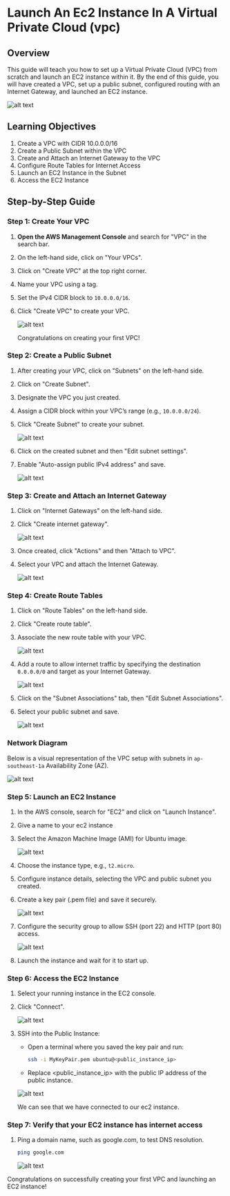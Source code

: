 # Launch An Ec2 Instance In A Virtual Private Cloud (vpc)

## Overview

This guide will teach you how to set up a Virtual Private Cloud (VPC) from scratch and launch an EC2 instance within it. By the end of this guide, you will have created a VPC, set up a public subnet, configured routing with an Internet Gateway, and launched an EC2 instance.

![alt text](https://raw.githubusercontent.com/AhnafNabil/poridhi.io.intern/main/AWS%20networking%20lab/lab%2001/images/lab-01-diagram.png)

## Learning Objectives
1. Create a VPC with CIDR 10.0.0.0/16
2. Create a Public Subnet within the VPC
3. Create and Attach an Internet Gateway to the VPC
4. Configure Route Tables for Internet Access
5. Launch an EC2 Instance in the Subnet
6. Access the EC2 Instance

## Step-by-Step Guide

### Step 1: Create Your VPC
1. **Open the AWS Management Console** and search for "VPC" in the search bar.
2. On the left-hand side, click on "Your VPCs".
3. Click on "Create VPC" at the top right corner.
4. Name your VPC using a tag.
5. Set the IPv4 CIDR block to `10.0.0.0/16`.
6. Click "Create VPC" to create your VPC.
   
   ![alt text](https://raw.githubusercontent.com/AhnafNabil/poridhi.io.intern/main/AWS%20networking%20lab/lab%2001/images/vpc-01.png)

   Congratulations on creating your first VPC!

### Step 2: Create a Public Subnet
1. After creating your VPC, click on "Subnets" on the left-hand side.
2. Click on "Create Subnet".
3. Designate the VPC you just created.
4. Assign a CIDR block within your VPC’s range (e.g., `10.0.0.0/24`).
5. Click "Create Subnet" to create your subnet.

   ![alt text](https://raw.githubusercontent.com/AhnafNabil/poridhi.io.intern/main/AWS%20networking%20lab/lab%2001/images/vpc-02.png)

5. Click on the created subnet and then "Edit subnet settings".
6. Enable "Auto-assign public IPv4 address" and save.

   <!-- ![Enable Auto-assign IPv4](image) -->
   ![alt text](https://raw.githubusercontent.com/AhnafNabil/poridhi.io.intern/main/AWS%20networking%20lab/lab%2001/images/vpc-03.png)

### Step 3: Create and Attach an Internet Gateway
1. Click on "Internet Gateways" on the left-hand side.
2. Click "Create internet gateway".

   <!-- ![Create Internet Gateway](image) -->
   ![alt text](https://raw.githubusercontent.com/AhnafNabil/poridhi.io.intern/main/AWS%20networking%20lab/lab%2001/images/vpc-04.png)

3. Once created, click "Actions" and then "Attach to VPC".
4. Select your VPC and attach the Internet Gateway.

   ![alt text](https://raw.githubusercontent.com/AhnafNabil/poridhi.io.intern/main/AWS%20networking%20lab/lab%2001/images/vpc-05.png)

### Step 4: Create Route Tables
1. Click on "Route Tables" on the left-hand side.
2. Click "Create route table".
3. Associate the new route table with your VPC.

   <!-- ![Create Route Table](image) -->
   ![alt text](https://raw.githubusercontent.com/AhnafNabil/poridhi.io.intern/main/AWS%20networking%20lab/lab%2001/images/vpc-06.png)

4. Add a route to allow internet traffic by specifying the destination `0.0.0.0/0` and target as your Internet Gateway.

   <!-- ![Add Route](image) -->
   ![alt text](https://raw.githubusercontent.com/AhnafNabil/poridhi.io.intern/main/AWS%20networking%20lab/lab%2001/images/vpc-07.png)

5. Click on the "Subnet Associations" tab, then "Edit Subnet Associations".
6. Select your public subnet and save.

   <!-- ![Associate Subnet](image) -->
   ![alt text](https://raw.githubusercontent.com/AhnafNabil/poridhi.io.intern/main/AWS%20networking%20lab/lab%2001/images/vpc-08.png)


### Network Diagram
Below is a visual representation of the VPC setup with subnets in `ap-southeast-1a` Availability Zone (AZ).

   <!-- ![VPC Network Diagram](image) -->
   ![alt text](https://raw.githubusercontent.com/AhnafNabil/poridhi.io.intern/main/AWS%20networking%20lab/lab%2001/images/vpc-09.png)


### Step 5: Launch an EC2 Instance
1. In the AWS console, search for "EC2" and click on "Launch Instance".
2. Give a name to your ec2 instance
3. Select the Amazon Machine Image (AMI) for Ubuntu image.

   ![alt text](https://raw.githubusercontent.com/AhnafNabil/poridhi.io.intern/main/AWS%20networking%20lab/lab%2001/images/vpc-10.png)

3. Choose the instance type, e.g., `t2.micro`.
4. Configure instance details, selecting the VPC and public subnet you created.
5. Create a key pair (.pem file) and save it securely.

   <!-- ![Create Key Pair](image) -->
   ![alt text](https://raw.githubusercontent.com/AhnafNabil/poridhi.io.intern/main/AWS%20networking%20lab/lab%2001/images/vpc-11.png)

6. Configure the security group to allow SSH (port 22) and HTTP (port 80) access.

   ![alt text](https://raw.githubusercontent.com/AhnafNabil/poridhi.io.intern/main/AWS%20networking%20lab/lab%2001/images/vpc-12.png)

7. Launch the instance and wait for it to start up.

### Step 6: Access the EC2 Instance
1. Select your running instance in the EC2 console.
2. Click "Connect".

   <!-- ![Connect to Instance](image) -->
   ![alt text](https://raw.githubusercontent.com/AhnafNabil/poridhi.io.intern/main/AWS%20networking%20lab/lab%2001/images/vpc-13.png)

3. SSH into the Public Instance:
   - Open a terminal where you saved the key pair and run:
     
     ```sh
     ssh -i MyKeyPair.pem ubuntu@<public_instance_ip>
     ```
     
   - Replace <public_instance_ip> with the public IP address of the public instance.

   ![alt text](https://raw.githubusercontent.com/AhnafNabil/poridhi.io.intern/main/AWS%20networking%20lab/lab%2001/images/vpc-14.png)

   We can see that we have connected to our ec2 instance.

### Step 7: Verify that your EC2 instance has internet access

1. Ping a domain name, such as google.com, to test DNS resolution.

   ```sh
   ping google.com
   ```

   ![alt text](https://raw.githubusercontent.com/AhnafNabil/poridhi.io.intern/main/AWS%20networking%20lab/lab%2001/images/vpc-15.png)

Congratulations on successfully creating your first VPC and launching an EC2 instance!
